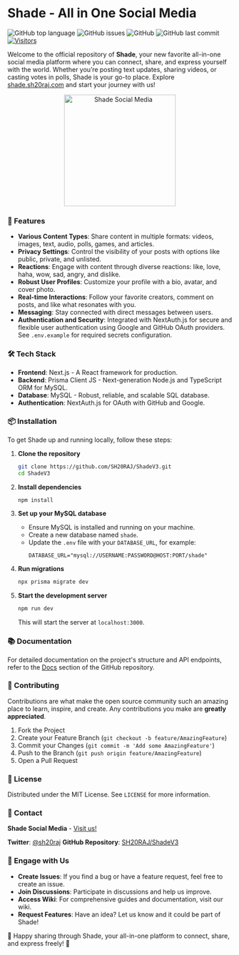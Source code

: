 # Shade - All in One Social Media


![GitHub top language](https://img.shields.io/github/languages/top/SH20RAJ/ShadeV3?style=flat-square) ![GitHub issues](https://img.shields.io/github/issues/SH20RAJ/ShadeV3?style=flat-square) ![GitHub](https://img.shields.io/github/license/SH20RAJ/ShadeV3?style=flat-square) ![GitHub last commit](https://img.shields.io/github/last-commit/SH20RAJ/ShadeV3?style=flat-square) [![Visitors](https://api.visitorbadge.io/api/visitors?path=https%3A%2F%2Fgithub.com%2FSH20RAJ%2FShadeV3&labelColor=%23d9e3f0&countColor=%23f47373&style=flat)](https://visitorbadge.io/status?path=https%3A%2F%2Fgithub.com%2FSH20RAJ%2FShadeV3)

Welcome to the official repository of **Shade**, your new favorite all-in-one social media platform where you can connect, share, and express yourself with the world. Whether you’re posting text updates, sharing videos, or casting votes in polls, Shade is your go-to place. Explore [shade.sh20raj.com](http://shade.sh20raj.com) and start your journey with us!

<p align="center">
<img src="https://shade.cool/logo.png" alt="Shade Social Media" width="250"/>
</p>


### 🚀 Features

- **Various Content Types**: Share content in multiple formats: videos, images, text, audio, polls, games, and articles.
- **Privacy Settings**: Control the visibility of your posts with options like public, private, and unlisted.
- **Reactions**: Engage with content through diverse reactions: like, love, haha, wow, sad, angry, and dislike.
- **Robust User Profiles**: Customize your profile with a bio, avatar, and cover photo.
- **Real-time Interactions**: Follow your favorite creators, comment on posts, and like what resonates with you.
- **Messaging**: Stay connected with direct messages between users.
- **Authentication and Security**: Integrated with NextAuth.js for secure and flexible user authentication using Google and GitHub OAuth providers. See `.env.example` for required secrets configuration.

### 🛠 Tech Stack

- **Frontend**: Next.js - A React framework for production.
- **Backend**: Prisma Client JS - Next-generation Node.js and TypeScript ORM for MySQL.
- **Database**: MySQL - Robust, reliable, and scalable SQL database.
- **Authentication**: NextAuth.js for OAuth with GitHub and Google.

### 📦 Installation

To get Shade up and running locally, follow these steps:

1. **Clone the repository**

    ```bash
    git clone https://github.com/SH20RAJ/ShadeV3.git
    cd ShadeV3
    ```

2. **Install dependencies**

    ```bash
    npm install
    ```

3. **Set up your MySQL database**
    
    - Ensure MySQL is installed and running on your machine.
    - Create a new database named `shade`.
    - Update the `.env` file with your `DATABASE_URL`, for example:
      ```plaintext
      DATABASE_URL="mysql://USERNAME:PASSWORD@HOST:PORT/shade"
      ```

4. **Run migrations**

    ```bash
    npx prisma migrate dev
    ```

5. **Start the development server**

    ```bash
    npm run dev
    ```

    This will start the server at `localhost:3000`.

### 📚 Documentation

For detailed documentation on the project's structure and API endpoints, refer to the [Docs](https://github.com/SH20RAJ/ShadeV3/wiki) section of the GitHub repository.

### 🤝 Contributing

Contributions are what make the open source community such an amazing place to learn, inspire, and create. Any contributions you make are **greatly appreciated**.

1. Fork the Project
2. Create your Feature Branch (`git checkout -b feature/AmazingFeature`)
3. Commit your Changes (`git commit -m 'Add some AmazingFeature'`)
4. Push to the Branch (`git push origin feature/AmazingFeature`)
5. Open a Pull Request

### 📜 License

Distributed under the MIT License. See `LICENSE` for more information.

### 💬 Contact

**Shade Social Media** - [Visit us!](http://shade.sh20raj.com)

**Twitter**: [@sh20raj](https://twitter.com/sh20raj)
**GitHub Repository**: [SH20RAJ/ShadeV3](https://github.com/SH20RAJ/ShadeV3)

### 📢 Engage with Us

- **Create Issues**: If you find a bug or have a feature request, feel free to create an issue.
- **Join Discussions**: Participate in discussions and help us improve.
- **Access Wiki**: For comprehensive guides and documentation, visit our wiki.
- **Request Features**: Have an idea? Let us know and it could be part of Shade!

🌟 Happy sharing through Shade, your all-in-one platform to connect, share, and express freely! 🌟
